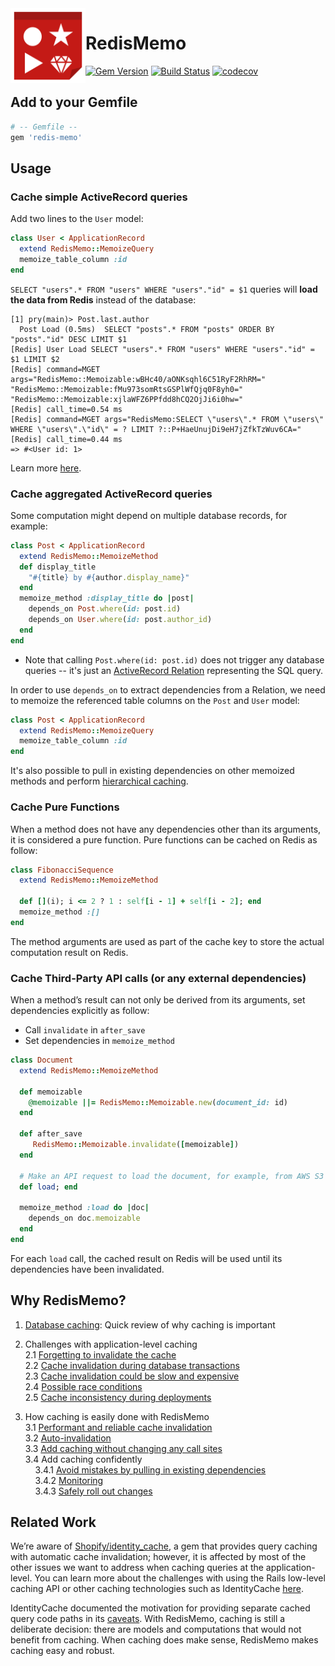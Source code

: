 <img align="left" src="https://github.com/chanzuckerberg/redis-memo/blob/main/docs/images/icon.png?raw=true" alt="drawing" width="120"/>

# RedisMemo

[![Gem Version](https://badge.fury.io/rb/redis-memo.svg)](https://badge.fury.io/rb/redis-memo)
[![Build Status](https://travis-ci.com/chanzuckerberg/redis-memo.svg?branch=main)](https://travis-ci.com/chanzuckerberg/redis-memo)
[![codecov](https://codecov.io/gh/chanzuckerberg/redis-memo/branch/main/graph/badge.svg?token=XG83PSWPG0)](https://codecov.io/gh/chanzuckerberg/redis-memo)


## Add to your Gemfile
```ruby
# -- Gemfile --
gem 'redis-memo'
```
## Usage
### Cache simple ActiveRecord queries
Add two lines to the `User` model:
```ruby
class User < ApplicationRecord
  extend RedisMemo::MemoizeQuery
  memoize_table_column :id
end
```

`SELECT "users".* FROM "users" WHERE "users"."id" = $1` queries will **load the data from Redis** instead of the database:
```
[1] pry(main)> Post.last.author
  Post Load (0.5ms)  SELECT "posts".* FROM "posts" ORDER BY "posts"."id" DESC LIMIT $1
[Redis] User Load SELECT "users".* FROM "users" WHERE "users"."id" = $1 LIMIT $2
[Redis] command=MGET args="RedisMemo::Memoizable:wBHc40/aONKsqhl6C51RyF2RhRM=" "RedisMemo::Memoizable:fMu973somRtsGSPlWfQjq0F8yh0=" "RedisMemo::Memoizable:xjlaWFZ6PPfdd8hCQ2OjJi6i0hw="
[Redis] call_time=0.54 ms
[Redis] command=MGET args="RedisMemo:SELECT \"users\".* FROM \"users\" WHERE \"users\".\"id\" = ? LIMIT ?::P+HaeUnujDi9eH7jZfkTzWuv6CA="
[Redis] call_time=0.44 ms
=> #<User id: 1>
```
Learn more [here](https://github.com/chanzuckerberg/redis-memo/wiki/Auto-Invalidation-with-ActiveRecord).

### Cache aggregated ActiveRecord queries
Some computation might depend on multiple database records, for example:
```ruby
class Post < ApplicationRecord
  extend RedisMemo::MemoizeMethod
  def display_title
    "#{title} by #{author.display_name}"
  end
  memoize_method :display_title do |post|
    depends_on Post.where(id: post.id)
    depends_on User.where(id: post.author_id)
  end
end
```
* Note that calling `Post.where(id: post.id)` does not trigger any database queries -- it's just an [ActiveRecord Relation](https://api.rubyonrails.org/v6.1.3.1/classes/ActiveRecord/Relation.html) representing the SQL query.

In order to use `depends_on` to extract dependencies from a Relation, we need to memoize the referenced table columns on the `Post` and `User` model:
```ruby
class Post < ApplicationRecord
  extend RedisMemo::MemoizeQuery
  memoize_table_column :id
end
```

It's also possible to pull in existing dependencies on other memoized methods and perform [hierarchical caching](https://github.com/chanzuckerberg/redis-memo/wiki/Hierarchical-Caching).

### Cache Pure Functions
When a method does not have any dependencies other than its arguments, it is considered a pure function. Pure functions can be cached on Redis as follow:

```ruby
class FibonacciSequence
  extend RedisMemo::MemoizeMethod

  def [](i); i <= 2 ? 1 : self[i - 1] + self[i - 2]; end
  memoize_method :[]
end
```

The method arguments are used as part of the cache key to store the actual computation result on Redis.

### Cache Third-Party API calls (or any external dependencies)
When a method’s result can not only be derived from its arguments, set dependencies explicitly as follow:
*   Call  `invalidate` in `after_save`
*   Set dependencies in `memoize_method`

```ruby
class Document
  extend RedisMemo::MemoizeMethod

  def memoizable
    @memoizable ||= RedisMemo::Memoizable.new(document_id: id)
  end

  def after_save
     RedisMemo::Memoizable.invalidate([memoizable])
  end

  # Make an API request to load the document, for example, from AWS S3
  def load; end

  memoize_method :load do |doc|
    depends_on doc.memoizable
  end
end
```
For each `load` call, the cached result on Redis will be used until its dependencies have been invalidated.

## Why RedisMemo?

1. [Database caching](https://github.com/chanzuckerberg/redis-memo/wiki/Database-caching): Quick review of why caching is important
2. Challenges with application-level caching  
    2.1 [Forgetting to invalidate the cache](https://github.com/chanzuckerberg/redis-memo/wiki/Auto-Invalidation-with-ActiveRecord#forgetting-to-invalidate-the-cache)  
    2.2 [Cache invalidation during database transactions](https://github.com/chanzuckerberg/redis-memo/wiki/Cache-invalidation-during-database-transactions)  
    2.3 [Cache invalidation could be slow and expensive](https://github.com/chanzuckerberg/redis-memo/wiki/Cache-invalidation-could-be-slow-and-expensive-with-Rails-low-level-caching)  
    2.4 [Possible race conditions](https://github.com/chanzuckerberg/redis-memo/wiki/Possible-race-conditions-with-Rails-low-level-caching)  
    2.5 [Cache inconsistency during deployments](https://github.com/chanzuckerberg/redis-memo/wiki/Ensure-consistency-during-deployments)  
   
3. How caching is easily done with RedisMemo  
    3.1 [Performant and reliable cache invalidation](https://github.com/chanzuckerberg/redis-memo/wiki/Cache-invalidation-could-be-slow-and-expensive-with-Rails-low-level-caching#with-redismemo)  
    3.2 [Auto-invalidation](https://github.com/chanzuckerberg/redis-memo/wiki/Auto-Invalidation-with-ActiveRecord)  
    3.3 [Add caching without changing any call sites](https://github.com/chanzuckerberg/redis-memo/wiki/Add-caching-without-changing-any-call-sites)  
    3.4 Add caching confidently    
        &nbsp;&nbsp;&nbsp;&nbsp;3.4.1 [Avoid mistakes by pulling in existing dependencies](https://github.com/chanzuckerberg/redis-memo/wiki/Hierarchical-Caching#reuse-dependency)  
        &nbsp;&nbsp;&nbsp;&nbsp;3.4.2 [Monitoring](https://github.com/chanzuckerberg/redis-memo/wiki/Monitoring)  
        &nbsp;&nbsp;&nbsp;&nbsp;3.4.3 [Safely roll out changes](https://github.com/chanzuckerberg/redis-memo/wiki/Configure-RedisMemo#cache-sample-validation)  

## Related Work
We’re aware of [Shopify/identity_cache](https://github.com/Shopify/identity_cache), a gem that provides query caching with automatic cache invalidation; however, it is affected by most of the other issues we want to address when caching queries at the application-level. You can learn more about the challenges with using the Rails low-level caching API or other caching technologies such as IdentityCache [here](https://github.com/chanzuckerberg/redis-memo/wiki).

IdentityCache documented the motivation for providing separate cached query code paths in its [caveats](https://github.com/Shopify/identity_cache#caveats). With RedisMemo, caching is still a deliberate decision: there are models and computations that would not benefit from caching. When caching does make sense, RedisMemo makes caching easy and robust.
